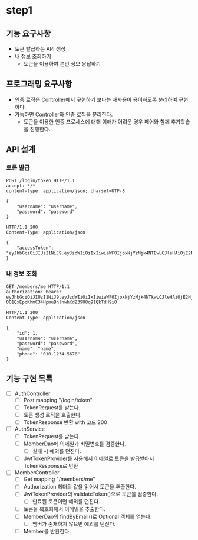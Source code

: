 # step1 

## 기능 요구사항
- 토큰 발급하는 API 생성
- 내 정보 조회하기
  - 토큰을 이용하여 본인 정보 응답하기


## 프로그래밍 요구사항
- 인증 로직은 Controller에서 구현하기 보다는 재사용이 용이하도록 분리하여 구현하다.
- 가능하면 Controller와 인증 로직을 분리한다. 
  - 토큰을 이용한 인증 프로세스에 대해 이해가 어려운 경우 페어와 함께 추가학습을 진행한다.

## API 설계

### 토큰 발급
```http request
POST /login/token HTTP/1.1
accept: */*
content-type: application/json; charset=UTF-8

{
    "username": "username",
    "password": "password"
}
```

```http request
HTTP/1.1 200 
Content-Type: application/json

{
    "accessToken": "eyJhbGciOiJIUzI1NiJ9.eyJzdWIiOiIxIiwiaWF0IjoxNjYzMjk4NTEwLCJleHAiOjE2NjMzMDIxMTAsInJvbGUiOiJBRE1JTiJ9.7pxE1cjS51snIrfk21m2Nw0v08HCjgkRD2WSxTK318M"
}
```

### 내 정보 조회

```http request
GET /members/me HTTP/1.1
authorization: Bearer eyJhbGciOiJIUzI1NiJ9.eyJzdWIiOiIxIiwiaWF0IjoxNjYzMjk4NTkwLCJleHAiOjE2NjMzMDIxOTAsInJvbGUiOiJBRE1JTiJ9.-OO1QxEpcKhmC34HpmuBhlnwhKdZ39U8q91QkTdH9i0
```

```http request
HTTP/1.1 200 
Content-Type: application/json

{
    "id": 1,
    "username": "username",
    "password": "password",
    "name": "name",
    "phone": "010-1234-5678"
}
```

## 기능 구현 목록
- [ ] AuthController
  - [ ] Post mapping "/login/token" 
  - [ ] TokenRequest를 받는다.
  - [ ] 토큰 생성 로직을 호출한다.
  - [ ] TokenResponse 반환 with 코드 200
- [ ] AuthService
  - [ ] TokenRequest를 받는다.
  - [ ] MemberDao에 이메일과 비밀번호를 검증한다.
    - [ ] 실패 시 예외를 던진다.
  - [ ] JwtTokenProvider를 사용해서 이메일로 토큰을 발급받아서 TokenResponse로 반환
- [ ] MemberController
  - [ ] Get mapping "/members/me"
  - [ ] Authorization 헤더의 값을 읽어서 토큰을 추출한다.
  - [ ] JwtTokenProvider의 validateToken()으로 토큰을 검증한다.
    - [ ] 만료된 토큰이면 예외를 던진다.
  - [ ] 토큰을 복호화해서 이메일을 추출한다.
  - [ ] MemberDao의 findByEmail()로 Optional<Member> 객체를 얻는다.
    - [ ] 멤버가 존재하지 않으면 예외를 던진다.
  - [ ] Member를 반환한다.